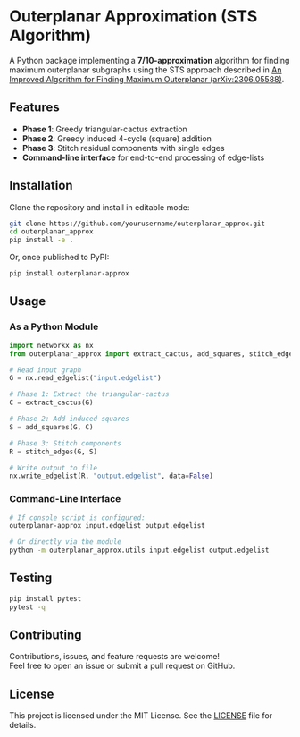 # Outerplanar Approximation (STS Algorithm)

A Python package implementing a **7/10-approximation** algorithm for finding maximum outerplanar subgraphs using the STS approach described in [An Improved Algorithm for Finding Maximum Outerplanar (arXiv:2306.05588)](https://arxiv.org/abs/2306.05588).

## Features

- **Phase 1**: Greedy triangular-cactus extraction  
- **Phase 2**: Greedy induced 4-cycle (square) addition  
- **Phase 3**: Stitch residual components with single edges  
- **Command-line interface** for end-to-end processing of edge-lists

## Installation

Clone the repository and install in editable mode:

```bash
git clone https://github.com/yourusername/outerplanar_approx.git
cd outerplanar_approx
pip install -e .
```

Or, once published to PyPI:

```bash
pip install outerplanar-approx
```

## Usage

### As a Python Module

```python
import networkx as nx
from outerplanar_approx import extract_cactus, add_squares, stitch_edges

# Read input graph
G = nx.read_edgelist("input.edgelist")

# Phase 1: Extract the triangular-cactus
C = extract_cactus(G)

# Phase 2: Add induced squares
S = add_squares(G, C)

# Phase 3: Stitch components
R = stitch_edges(G, S)

# Write output to file
nx.write_edgelist(R, "output.edgelist", data=False)
```

### Command-Line Interface

```bash
# If console script is configured:
outerplanar-approx input.edgelist output.edgelist

# Or directly via the module
python -m outerplanar_approx.utils input.edgelist output.edgelist
```

## Testing

```bash
pip install pytest
pytest -q
```

## Contributing

Contributions, issues, and feature requests are welcome!  
Feel free to open an issue or submit a pull request on GitHub.

## License

This project is licensed under the MIT License. See the [LICENSE](LICENSE) file for details.
